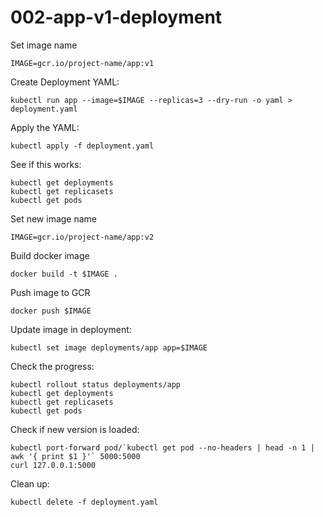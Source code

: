 # 002-app-v1-deployment

Set image name
```
IMAGE=gcr.io/project-name/app:v1
```

Create Deployment YAML:
```
kubectl run app --image=$IMAGE --replicas=3 --dry-run -o yaml > deployment.yaml
```

Apply the YAML:
```
kubectl apply -f deployment.yaml
```

See if this works:
```
kubectl get deployments
kubectl get replicasets
kubectl get pods
```

Set new image name
```
IMAGE=gcr.io/project-name/app:v2
```

Build docker image
```
docker build -t $IMAGE .
```

Push image to GCR
```
docker push $IMAGE
```

Update image in deployment:
```
kubectl set image deployments/app app=$IMAGE
```

Check the progress:
```
kubectl rollout status deployments/app
kubectl get deployments
kubectl get replicasets
kubectl get pods
```

Check if new version is loaded:
```
kubectl port-forward pod/`kubectl get pod --no-headers | head -n 1 | awk '{ print $1 }'` 5000:5000
curl 127.0.0.1:5000
```

Clean up:
```
kubectl delete -f deployment.yaml
```
